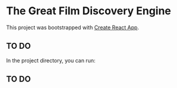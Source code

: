 # The Great Film Discovery Engine

This project was bootstrapped with [Create React App](https://github.com/facebook/create-react-app).

## TO DO

In the project directory, you can run:

## TO DO

